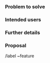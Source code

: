 ### Problem to solve

<!-- What problem do we solve? -->

### Intended users

<!-- Who will use this feature? If known, include any of the following: types of users (e.g. Developer, Operations), or specific company roles (e.g. Release Manager). It's okay to write "Unknown" and fill this field in later. -->

### Further details

<!-- Include use cases, benefits, and/or goals -->

### Proposal

<!-- How are we going to solve the problem? -->

/label ~feature
